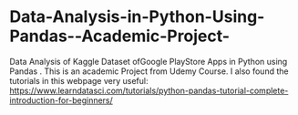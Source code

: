 # Data-Analysis-in-Python-Using-Pandas--Academic-Project-
Data Analysis of Kaggle Dataset ofGoogle PlayStore Apps in Python using Pandas . This is an academic Project from Udemy Course.
I also found the tutorials in this webpage very useful:
https://www.learndatasci.com/tutorials/python-pandas-tutorial-complete-introduction-for-beginners/
